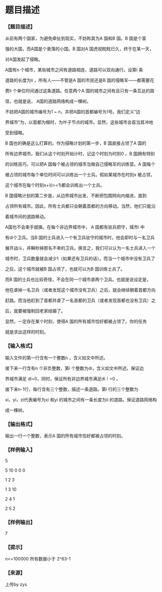 # 题目描述


<h3>
【题目描述】
</h3>
<p>
从前有两个国家，为避免牵扯到现实，不妨称其为A 国和B 国。B 国是个富
</p>
<p>
强的大国，而A国是个衰落的小国。B 国对A 国虎视眈眈已久，终于在某一天，
</p>
<p>
对A国发起了侵略。
</p>
<p>
A国有n 个城市，某些城市之间有道路相连，道路可以双向通行。设第i 条
</p>
<p>
道路的长度为li ，所有人——不管是A 国的市民还是B 国的侵略军——都需要花
</p>
<p>
费li 个单位时间通过这条道路。任意两个A 国的城市之间有且只有一条互达的路
</p>
<p>
径，也就是说， A国的道路网络构成一棵树。
</p>
<p>
不妨把A国的城市编号为1 ~ n，并把A国的首都编号为1号。我们定义“边
</p>
<p>
界城市”为，以首都为根时，为叶子节点的城市。显然，这些城市会首当其冲地
</p>
<p>
受到侵略。
</p>
<p>
B 国也的确是这么打算的。作为侵略计划的第一步，B 国直接占领了A 国的
</p>
<p>
所有边界城市。我们从这个时刻开始计时，记这个时刻为时刻0 。B 国拥有特别
</p>
<p>
的训练技巧，可以把A 国每个被占领的城市当做自己侵略军的训练营。A 国每个
</p>
<p>
被占领的城市每个单位时间可以训练出一个士兵。假如某城市在时刻x 被占领，
</p>
<p>
这个城市在每个时刻x+i(i&gt;=1)都会训练出一个士兵。
</p>
<p>
B 国侵略计划的第二步是，从边界城市出发，不断把包围网向内缩进，直到
</p>
<p>
占领所有城市。因此，所有士兵都只会朝着首都的方向移动。当然，他们只能沿
</p>
<p>
着城市间的道路移动。
</p>
<p>
A国也不会束手就擒。在每个非边界城市中， A 国都有驻兵把守，城市i 中
</p>
<p>
有di个卫兵。当B 国的士兵进入一个有卫兵驻守的城市时，他会即时与一名卫兵
</p>
<p>
展开战斗，并瞬秒掉那名不幸的卫兵。换言之，我们可以认为一名士兵进入一个
</p>
<p>
城市时，卫兵数量就会减少1（如果还有卫兵的话）。而当一个城市中没有卫兵了
</p>
<p>
之后，这个城市就被B 国占领了，也就可以为B 国训练士兵了。
</p>
<p>
而B 国的士兵也比较奇怪，不会在同一个城市虐两个卫兵。也就是说设定是，
</p>
<p>
他在虐掉一名卫兵（或者发现这个城市没有卫兵）之后，就会继续朝着首都方向
</p>
<p>
赶路。而当他赶到了首都并虐了一名首都的卫兵（或者发现首都也没有卫兵）之
</p>
<p>
后，就要被强制回老家结婚了。
</p>
<p>
显然，一定存在某个时刻，使得A 国的所有城市恰好都被占领了。你的任务
</p>
<p>
就是求出这样的时刻。
</p>
<h3>
【输入格式】
</h3>
<p>
输入文件的第一行含有一个整数n ，含义如文中所述。
</p>
<p>
接下来一行含有n 个非负整数，第i 个整数为di，含义如文中所述。保证边
</p>
<p>
界城市满足 di=0，同时，保证所有非边界城市满足di！=0 。
</p>
<p>
接下来n-1行，每行含有三个整数，描述一条道路。第i 行的三个整数为
</p>
<p>
xi，yi，zi代表编号为xi 和yi 的城市之间有一条长度为li 的道路。保证道路网络构
</p>
<p>
成一棵树。
</p>
<h3>
【输出格式】
</h3>
<p>
输出一行一个整数，表示A 国的所有城市恰好都被占领的时刻。
</p>
<h3>
【样例输入】
</h3>
<p>
5
</p>
<p>
5 10 0 0 0
</p>
<p>
1 2 3
</p>
<p>
1 3 10
</p>
<p>
2 4 1
</p>
<p>
2 5 2
</p>
<h3>
【样例输出】
</h3>
<p>
7
</p>
<h3>
【提示】
</h3>
<p>
n&lt;=100000 所有数据小于 2^63-1
</p>
<h3>
【来源】
</h3>
<p>
上传by zys
</p>
